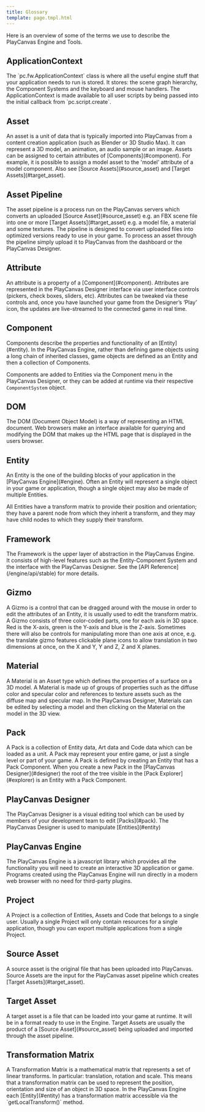 ```yaml
---
title: Glossary
template: page.tmpl.html
---
```


Here is an overview of some of the terms we use to describe the PlayCanvas Engine and Tools.

<h2 id="app_context">ApplicationContext</h2>
The `pc.fw.ApplicationContext` class is where all the useful engine stuff that your application needs to run is stored. It stores: the scene graph hierarchy, the Component Systems and the
keyboard and mouse handlers. The ApplicationContext is made available to all user scripts by being passed into the initial callback from `pc.script.create`.

<h2 id="asset">Asset</h2>
An asset is a unit of data that is typically imported into PlayCanvas from a content creation application (such as Blender or 3D Studio Max). It can represent a 3D model, an animation, an audio sample or an image. Assets can be assigned to certain attributes of [Components](#component). For example, it is possible to assign a model asset to the 'model' attribute of a model component. Also see [Source Assets](#source_asset) and [Target Assets](#target_asset).

<h2 id="asset_pipeline">Asset Pipeline</h2>
The asset pipeline is a process run on the PlayCanvas servers which converts an uploaded [Source Asset](#source_asset) e.g. an FBX scene file into one or more [Target Assets](#target_asset) e.g. a model file, a material and some textures. The pipeline is designed to convert uploaded files into optimized versions ready to use in your game. To process an asset through the pipeline simply upload it to PlayCanvas from the dashboard or the PlayCanvas Designer.

<h2 id="attribute">Attribute</h2>
An attribute is a property of a [Component](#component). Attributes are represented in the PlayCanvas Designer interface via user interface controls (pickers, check boxes, sliders, etc). Attributes can be tweaked via these controls and, once you have launched your game from the Designer’s ‘Play’ icon, the updates are live-streamed to the connected game in real time.

<h2 id="component">Component</h2>
Components describe the properties and functionality of an [Entity](#entity). In the PlayCanvas Engine, rather than defining game objects using a long chain of inherited classes, game objects are defined as an Entity and then a collection of Components.

Components are added to Entities via the Component menu in the PlayCanvas Designer, or they can be added at runtime via their respective `ComponentSystem` object.

<h2 id="dom">DOM</h2>
The DOM (Document Object Model) is a way of representing an HTML document. Web browsers make an interface available for querying and modifying the DOM that makes up the HTML page that
is displayed in the users browser.

<h2 id="entity">Entity</h2>
An Entity is the one of the building blocks of your application in the [PlayCanvas Engine](#engine). Often an Entity will represent a single object in your game or application, though a single object may also be made of multiple Entities.

All Entities have a transform matrix to provide their position and orientation;
they have a parent node from which they inherit a transform, and they may have child nodes to which they supply their transform.

<h2 id="framework">Framework</h2>
The Framework is the upper layer of abstraction in the PlayCanvas Engine. It consists of high-level features such as the Entity-Component System and the interface with the PlayCanvas Designer. See the [API Reference](/engine/api/stable) for more details.

<h2 id="gizmo">Gizmo</h2>
A Gizmo is a control that can be dragged around with the mouse in order to edit the attributes of an Entity, it is usually used to edit the transform matrix. A Gizmo consists of
three color-coded parts, one for each axis in 3D space. Red is the X-axis, green is the Y-axis and blue is the Z-axis. Sometimes there will also be controls for manipulating
more than one axis at once, e.g. the translate gizmo features clickable plane icons to allow translation in two dimensions at once, on the X and Y, Y and Z, Z and X planes.

<h2 id="material">Material</h2>
A Material is an Asset type which defines the properties of a surface on a 3D model. A Material is made up of groups of properties such as the diffuse color and specular color and references to texture assets such as the diffuse map and specular map. In the PlayCanvas Designer, Materials can be edited by selecting a model and then clicking on the Material on the model in the 3D view.

<h2 id="pack">Pack</h2>
A Pack is a collection of Entity data, Art data and Code data which can be loaded as a unit. A Pack may represent your entire game, or just a single level or part of your game.
A Pack is defined by creating an Entity that has a Pack Component. When you create a new Pack in the [PlayCanvas Designer](#designer) the root of the tree visible in the [Pack Explorer](#explorer)
is an Entity with a Pack Component.

<h2 id="designer">PlayCanvas Designer</h2>
The PlayCanvas Designer is a visual editing tool which can be used by members of your development team to edit [Packs](#pack). The PlayCanvas Designer is used to manipulate [Entities](#entity)

<h2 id="engine">PlayCanvas Engine</h2>
The PlayCanvas Engine is a javascript library which provides all the functionality you will need to create an interactive 3D application or game.
Programs created using the PlayCanvas Engine will run directly in a modern web browser with no need for third-party plugins.

<h2 id="project">Project</h2>
A Project is a collection of Entities, Assets and Code that belongs to a single user. Usually a single Project will only contain resources for a single application, though you can export multiple applications from a single Project.

<h2 id="source_asset">Source Asset</h2>
A source asset is the original file that has been uploaded into PlayCanvas. Source Assets are the input for the PlayCanvas asset pipeline which creates [Target Assets](#target_asset).

<h2 id="target_asset">Target Asset</h2>
A target asset is a file that can be loaded into your game at runtime. It will be in a format ready to use in the Engine. Target Assets are usually the product of a [Source Asset](#source_asset) being uploaded and imported through the asset pipeline.

<h2 id="transform">Transformation Matrix</h2>
A Transformation Matrix is a mathematical matrix that represents a set of linear transforms. In particular: translation, rotation and scale. This means that a transformation matrix can be used to represent the position, orientation and size of an object in 3D space. In the PlayCanvas Engine each [Entity](#entity) has a transformation matrix accessible via the `getLocalTransform()` method.


